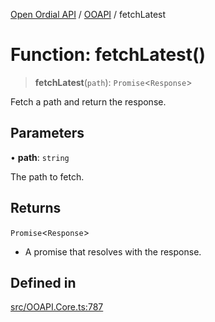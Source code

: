 [Open Ordial API](../../README.md) / [OOAPI](../README.md) / fetchLatest

# Function: fetchLatest()

> **fetchLatest**(`path`): `Promise`\<`Response`\>

Fetch a path and return the response.

## Parameters

• **path**: `string`

The path to fetch.

## Returns

`Promise`\<`Response`\>

- A promise that resolves with the response.

## Defined in

[src/OOAPI.Core.ts:787](https://github.com/open-ordinal/open-ordinal-api/blob/70e118e56492403aed907a3616034144dfc18228/src/OOAPI.Core.ts#L787)
